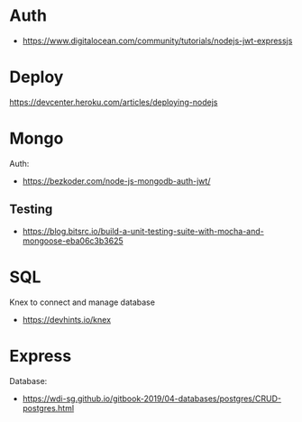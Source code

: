 # Auth

* https://www.digitalocean.com/community/tutorials/nodejs-jwt-expressjs

# Deploy

https://devcenter.heroku.com/articles/deploying-nodejs


# Mongo

Auth:
* https://bezkoder.com/node-js-mongodb-auth-jwt/

## Testing

* https://blog.bitsrc.io/build-a-unit-testing-suite-with-mocha-and-mongoose-eba06c3b3625


# SQL

Knex to connect and manage database
* https://devhints.io/knex


# Express


Database:
* https://wdi-sg.github.io/gitbook-2019/04-databases/postgres/CRUD-postgres.html
